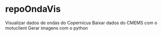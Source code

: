 # repoOndaVis
Visualizar dados de ondas do Copernicus
Baixar dados do CMEMS com o motuclient
Gerar imagens com o python